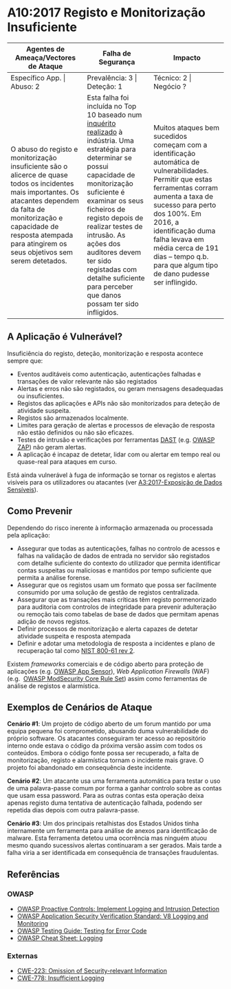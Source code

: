 # A10:2017 Registo e Monitorização Insuficiente

| Agentes de Ameaça/Vectores de Ataque | Falha de Segurança | Impacto |
| -- | -- | -- |
| Específico App. \| Abuso: 2 | Prevalência: 3 \| Deteção: 1 | Técnico: 2 \| Negócio ? |
| O abuso do registo e monitorização insuficiente são o alicerce de quase todos os incidentes mais importantes. Os atacantes dependem da falta de monitorização e capacidade de resposta atempada para atingirem os seus objetivos sem serem detetados. | Esta falha foi incluída no Top 10 baseado num [inquérito realizado][0xaa1] à indústria. Uma estratégia para determinar se possui capacidade de monitorização suficiente é examinar os seus ficheiros de registo depois de realizar testes de intrusão. As ações dos auditores devem ter sido registadas com detalhe suficiente para perceber que danos possam ter sido infligidos. | Muitos ataques bem sucedidos começam com a identificação automática de vulnerabilidades. Permitir que estas ferramentas corram aumenta a taxa de sucesso para perto dos 100%. Em 2016, a identificação duma falha levava em média cerca de 191 dias – tempo q.b. para que algum tipo de dano pudesse ser inflingido. |

## A Aplicação é Vulnerável?

Insuficiência do registo, deteção, monitorização e resposta acontece sempre que:

* Eventos auditáveis como autenticação, autenticações falhadas e transações de
  valor relevante não são registados
* Alertas e erros não são registados, ou geram mensagens desadequadas ou
  insuficientes.
* Registos das aplicações e APIs não são monitorizados para deteção de atividade
  suspeita.
* Registos são armazenados localmente.
* Limites para geração de alertas e processos de elevação de resposta não estão
  definidos ou não são eficazes.
* Testes de intrusão e verificações por ferramentas [DAST][0xaa2] (e.g. [OWASP
  ZAP][0xaa3]) não geram alertas.
* A aplicação é incapaz de detetar, lidar com ou alertar em tempo real ou
  quase-real para ataques em curso.

Está ainda vulnerável à fuga de informação se tornar os registos e alertas
visíveis para os utilizadores ou atacantes (ver [A3:2017-Exposição de Dados
Sensíveis][0xaa4]).

## Como Prevenir

Dependendo do risco inerente à informação armazenada ou processada pela
aplicação:

* Assegurar que todas as autenticações, falhas no controlo de acessos e falhas
  na validação de dados de entrada no servidor são registados com detalhe
  suficiente do contexto do utilizador que permita identificar contas suspeitas
  ou maliciosas e mantidos por tempo suficiente que permita a análise forense.
* Assegurar que os registos usam um formato que possa ser facilmente consumido
  por uma solução de gestão de registos centralizada.
* Assegurar que as transações mais críticas têm registo pormenorizado para
  auditoria com controlos de integridade para prevenir adulteração ou remoção
  tais como tabelas de base de dados que permitam apenas adição de novos
  registos.
* Definir processos de monitorização e alerta capazes de detetar atividade
  suspeita e resposta atempada
* Definir e adotar uma metodologia de resposta a incidentes e plano de
  recuperação tal como [NIST 800-61 rev 2][0xaa5].

Existem _frameworks_ comerciais e de código aberto para proteção de aplicações
(e.g. [OWASP App Sensor][0xaa6]), _Web Application Firewalls_ (WAF) (e.g. 
[OWASP ModSecurity Core Rule Set][0xaa7]) assim como
ferramentas de análise de registos e alarmística.

## Exemplos de Cenários de Ataque

**Cenário #1**: Um projeto de código aberto de um forum mantido por uma equipa
pequena foi comprometido, abusando duma vulnerabilidade do próprio software. Os
atacantes conseguiram ter acesso ao repositório interno onde estava o código da
próxima versão assim com todos os conteúdos. Embora o código fonte possa ser
recuperado, a falta de monitorização, registo e alarmística tornam o incidente
mais grave. O projeto foi abandonado em consequência deste incidente.

**Cenário #2**: Um atacante usa uma ferramenta automática para testar o uso de
uma palavra-passe comum por forma a ganhar controlo sobre as contas que usam
essa password. Para as outras contas esta operação deixa apenas registo duma
tentativa de autenticação falhada, podendo ser repetida dias depois com outra
palavra-passe.

**Cenário #3**: Um dos principais retalhistas dos Estados Unidos tinha
internamente um ferramenta para análise de anexos para identificação de malware.
Esta ferramenta detetou uma ocorrência mas ninguém atuou mesmo quando sucessivos
alertas continuaram a ser gerados. Mais tarde a falha viria a ser identificada
em consequência de transações fraudulentas.

## Referências

### OWASP

* [OWASP Proactive Controls: Implement Logging and Intrusion Detection][0xaa8]
* [OWASP Application Security Verification Standard: V8 Logging and Monitoring][0xaa9]
* [OWASP Testing Guide: Testing for Error Code][0xaa10]
* [OWASP Cheat Sheet: Logging][0xaa11]

### Externas

* [CWE-223: Omission of Security-relevant Information][0xaa12]
* [CWE-778: Insufficient Logging][0xaa13]

[0xaa1]: https://owasp.blogspot.com/2017/08/owasp-top-10-2017-project-update.html
[0xaa2]: https://owasp.org/www-community/Vulnerability_Scanning_Tools
[0xaa3]: https://owasp.org/www-project-zap/
[0xaa4]: ./0xa3-sensitive-data-disclosure.md
[0xaa5]: https://csrc.nist.gov/publications/detail/sp/800-61/rev-2/final
[0xaa6]: https://owasp.org/www-project-appsensor/
[0xaa7]: https://owasp.org/www-project-modsecurity-core-rule-set/
[0xaa8]: https://owasp.org/www-project-proactive-controls/v3/en/c9-security-logging
[0xaa9]: https://github.com/OWASP/ASVS/blob/v4.0.2/4.0/en/0x11-V2-Authentication.md
[0xaa10]: https://github.com/OWASP/ASVS/blob/v4.0.2/4.0/en/0x11-V2-Authentication.md
[0xaa11]: https://cheatsheetseries.owasp.org/cheatsheets/Logging_Cheat_Sheet.html
[0xaa12]: https://cwe.mitre.org/data/definitions/223.html
[0xaa13]: https://cwe.mitre.org/data/definitions/778.html

